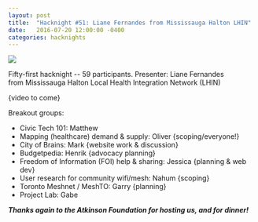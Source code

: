 ```yaml
---
layout: post
title:  "Hacknight #51: Liane Fernandes from Mississauga Halton LHIN"
date:   2016-07-20 12:00:00 -0400
categories: hacknights
---
```


![](https://mlydg0vejq30.i.optimole.com/w:653/h:620/q:mauto/f:best/https://civictech.ca/wp-content/uploads/2016/07/Cnw4WnpUEAABndS.jpg)

Fifty-first hacknight -- 59 participants.
Presenter: Liane Fernandes from Mississauga Halton Local Health Integration Network (LHIN)

{video to come}

Breakout groups:
-   Civic Tech 101: Matthew
-   Mapping (healthcare) demand & supply: Oliver {scoping/everyone!}
-   City of Brains: Mark {website work & discussion}
-   Budgetpedia: Henrik {advocacy planning}
-   Freedom of Information (FOI) help & sharing: Jessica {planning & web dev}
-   User research for community wifi/mesh: Nahum {scoping}
-   Toronto Meshnet / MeshTO: Garry {planning}
-   Project Lab: Gabe

***Thanks again to the Atkinson Foundation for hosting us, and for dinner!***